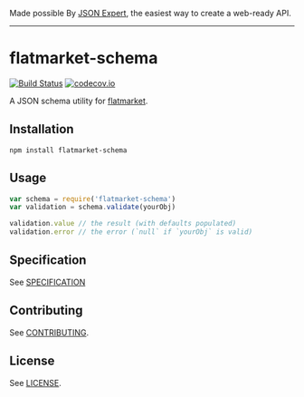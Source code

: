 Made possible By [JSON Expert](https://json.expert/), the easiest way to create a web-ready API.

---

# flatmarket-schema

[![Build Status](https://circleci.com/gh/christophercliff/flatmarket-schema.svg?style=shield)](https://circleci.com/gh/christophercliff/flatmarket-schema)
[![codecov.io](http://codecov.io/github/christophercliff/flatmarket-schema/coverage.svg?branch=master)](http://codecov.io/github/christophercliff/flatmarket-schema?branch=master)

A JSON schema utility for [flatmarket](https://json.expert/flatmarket/).

## Installation

```
npm install flatmarket-schema
```

## Usage

```js
var schema = require('flatmarket-schema')
var validation = schema.validate(yourObj)

validation.value // the result (with defaults populated)
validation.error // the error (`null` if `yourObj` is valid)
```

## Specification

See [SPECIFICATION](https://github.com/christophercliff/flatmarket-schema/blob/master/SPECIFICATION.md)

## Contributing

See [CONTRIBUTING](https://github.com/christophercliff/flatmarket/blob/master/CONTRIBUTING.md).

## License

See [LICENSE](https://github.com/christophercliff/flatmarket/blob/master/LICENSE.md).
